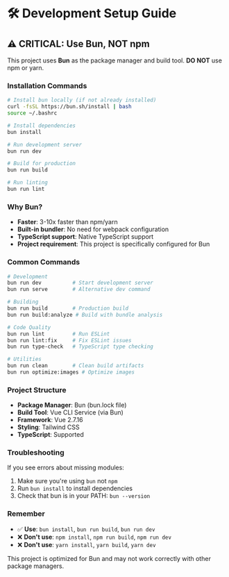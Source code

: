# 🛠️ Development Setup Guide

## ⚠️ **CRITICAL: Use Bun, NOT npm**

This project uses **Bun** as the package manager and build tool. **DO NOT** use npm or yarn.

### **Installation Commands**
```bash
# Install bun locally (if not already installed)
curl -fsSL https://bun.sh/install | bash
source ~/.bashrc

# Install dependencies
bun install

# Run development server
bun run dev

# Build for production
bun run build

# Run linting
bun run lint
```

### **Why Bun?**
- **Faster**: 3-10x faster than npm/yarn
- **Built-in bundler**: No need for webpack configuration
- **TypeScript support**: Native TypeScript support
- **Project requirement**: This project is specifically configured for Bun

### **Common Commands**
```bash
# Development
bun run dev          # Start development server
bun run serve        # Alternative dev command

# Building
bun run build        # Production build
bun run build:analyze # Build with bundle analysis

# Code Quality
bun run lint         # Run ESLint
bun run lint:fix     # Fix ESLint issues
bun run type-check   # TypeScript type checking

# Utilities
bun run clean        # Clean build artifacts
bun run optimize:images # Optimize images
```

### **Project Structure**
- **Package Manager**: Bun (bun.lock file)
- **Build Tool**: Vue CLI Service (via Bun)
- **Framework**: Vue 2.7.16
- **Styling**: Tailwind CSS
- **TypeScript**: Supported

### **Troubleshooting**
If you see errors about missing modules:
1. Make sure you're using `bun` not `npm`
2. Run `bun install` to install dependencies
3. Check that bun is in your PATH: `bun --version`

### **Remember**
- ✅ **Use**: `bun install`, `bun run build`, `bun run dev`
- ❌ **Don't use**: `npm install`, `npm run build`, `npm run dev`
- ❌ **Don't use**: `yarn install`, `yarn build`, `yarn dev`

This project is optimized for Bun and may not work correctly with other package managers.